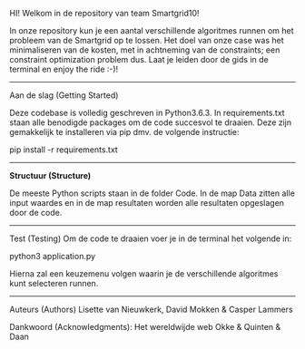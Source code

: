 HI! Welkom in de repository van team Smartgrid10!

In onze repository kun je een aantal verschillende algoritmes runnen om het probleem van de Smartgrid op te lossen. Het doel van onze case was het minimaliseren van de kosten, met in achtneming van de constraints; een constraint optimization problem dus. Laat je leiden door de gids in de terminal en enjoy the ride :-)!

----------------------------------------------------------------------------------
Aan de slag (Getting Started)

Deze codebase is volledig geschreven in Python3.6.3. In requirements.txt staan alle benodigde packages om de code succesvol te draaien. Deze zijn gemakkelijk te installeren via pip dmv. de volgende instructie:

pip install -r requirements.txt

----------------------------------------------------------------------------------
<b>Structuur (Structure)</b>

De meeste Python scripts staan in de folder Code. In de map Data zitten alle input waardes en in de map resultaten worden alle resultaten opgeslagen door de code.

----------------------------------------------------------------------------------
Test (Testing)
Om de code te draaien voer je in de terminal het volgende in:

python3 application.py

Hierna zal een keuzemenu volgen waarin je de verschillende algoritmes kunt selecteren runnen.

----------------------------------------------------------------------------------
Auteurs (Authors)
Lisette van Nieuwkerk, David Mokken & Casper Lammers

Dankwoord (Acknowledgments):
Het wereldwijde web
Okke & Quinten & Daan 
